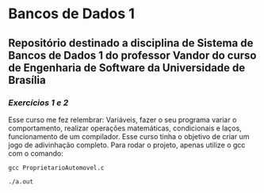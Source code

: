 # Bancos de Dados 1
Repositório destinado a disciplina de Sistema de Bancos de Dados 1 do professor Vandor do curso de Engenharia de Software da Universidade de Brasília
-----------------------------------------------------------------------------------------------------------
### _*Exercícios 1 e 2*_
   Esse curso me fez relembrar: Variáveis, fazer o seu programa variar o comportamento, realizar operações matemáticas, condicionais e laços, funcionamento de um compilador.
   Esse curso tinha o objetivo de criar um jogo de adivinhação completo. Para rodar o projeto, apenas utilize o gcc com o comando:
   
```
gcc ProprietarioAutomovel.c
```
```
./a.out
```
